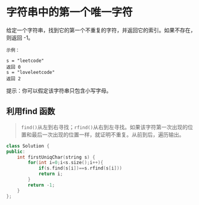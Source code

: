 # 字符串中的第一个唯一字符
给定一个字符串，找到它的第一个不重复的字符，并返回它的索引。如果不存在，则返回 -1。

```
示例：

s = "leetcode"
返回 0
s = "loveleetcode"
返回 2
```

提示：你可以假定该字符串只包含小写字母。

## 利用find 函数
>`find()`从左到右寻找；`rfind()`从右到左寻找。如果该字符第一次出现的位置和最后一次出现的位置一样，就证明不重复。从前到后，遍历输出。
```C++
class Solution {
public:
    int firstUniqChar(string s) {
        for(int i=0;i<s.size();i++){
            if(s.find(s[i])==s.rfind(s[i]))
            return i;
        }
        return -1;
    }
};
```
